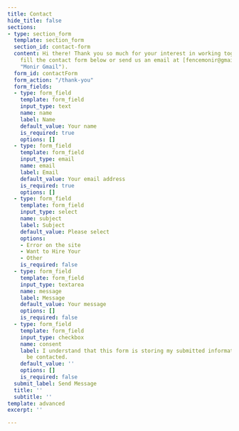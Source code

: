 ```yaml
---
title: Contact
hide_title: false
sections:
- type: section_form
  template: section_form
  section_id: contact-form
  content: Hi there! Thank you so much for your interest in working together. Please
    fill the contact form below or send us an email at [fencemonir@gmail.com](mailto:fencemonir@gmail.com
    "Monir Gmail").
  form_id: contactForm
  form_action: "/thank-you"
  form_fields:
  - type: form_field
    template: form_field
    input_type: text
    name: name
    label: Name
    default_value: Your name
    is_required: true
    options: []
  - type: form_field
    template: form_field
    input_type: email
    name: email
    label: Email
    default_value: Your email address
    is_required: true
    options: []
  - type: form_field
    template: form_field
    input_type: select
    name: subject
    label: Subject
    default_value: Please select
    options:
    - Error on the site
    - Want to Hire Your
    - Other
    is_required: false
  - type: form_field
    template: form_field
    input_type: textarea
    name: message
    label: Message
    default_value: Your message
    options: []
    is_required: false
  - type: form_field
    template: form_field
    input_type: checkbox
    name: consent
    label: I understand that this form is storing my submitted information so I can
      be contacted.
    default_value: ''
    options: []
    is_required: false
  submit_label: Send Message
  title: ''
  subtitle: ''
template: advanced
excerpt: ''

---
```

